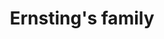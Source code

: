---
title: "Ernsting's family"
url: /bielefeld/ernstings-family-altenhagener-strasse/
shop: Kleidung
---